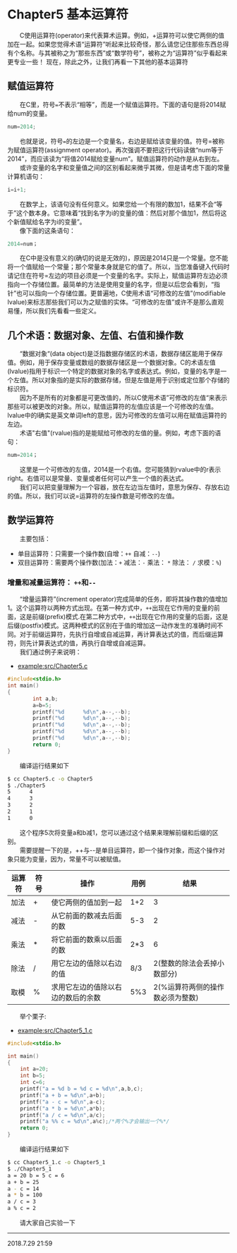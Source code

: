# Chapter5 基本运算符 

&emsp;&emsp;C使用运算符(operator)来代表算术运算。例如，+运算符可以使它两侧的值加在一起。如果您觉得术语“运算符”听起来比较奇怪，那么请您记住那些东西总得有个名称。与其被称之为“那些东西”或“数学符号”，被称之为“运算符”似乎看起来更专业一些！ 现在，除此之外，让我们再看一下其他的基本运算符<br> 

## 赋值运算符
&emsp;&emsp;在C里，符号`=`不表示“相等”，而是一个赋值运算符。下面的语句是将2014赋给num的变量。 <br>
```C
num=2014;
``` 
&emsp;&emsp;也就是说，符号`=`的左边是一个变量名，右边是赋给该变量的值。符号=被称为赋值运算符(assignment operator)。再次强调不要把这行代码读做“num等于2014”，而应该读为“将值2014赋给变量num”。赋值运算符的动作是从右到左。 <br>
&emsp;&emsp;或许变量的名字和变量值之间的区别看起来微乎其微，但是请考虑下面的常量计算机语句： <br>
```C
i=i+1; 
```
&emsp;&emsp;在数学上，该语句没有任何意义。如果您给一个有限的数加1，结果不会“等于”这个数本身。它意味着“找到名字为i的变量的值：然后对那个值加1，然后将这个新值赋给名字为i的变量”。 <br>
&emsp;&emsp;像下面的这条语句： <br>
```C
2014=num；
``` 
&emsp;&emsp;在C中是没有意义的(确切的说是无效的)，原因是2014只是一个常量。您不能将一个值赋给一个常量；那个常量本身就是它的值了。所以，当您准备键入代码时请记住在符号=左边的项目必须是一个变量的名字。实际上，赋值运算符左边必须指向一个存储位置。最简单的方法是使用变量的名字，但是以后您会看到，“指针”也可以指向一个存储位置。更普遍地，C使用术语“可修改的左值”(modifiable Ivalue)来标志那些我们可以为之赋值的实体。“可修改的左值”或许不是那么直观易懂，所以我们先看看一些定义。 <br>
## 几个术语：数据对象、左值、右值和操作数
&emsp;&emsp;“数据对象“(data object)是泛指数据存储区的术语，数据存储区能用于保存值。例如，用于保存变量或数组的数据存储区是一个数据对象。C的术语左值(lvalue)指用于标识一个特定的数据对象的名字或表达式。例如，变量的名字是一个左值。所以对象指的是实际的数据存储，但是左值是用于识别或定位那个存储的标识符。<br> 
&emsp;&emsp;因为不是所有的对象都是可更改值的，所以C使用术语”可修改的左值“来表示那些可以被更改的对象。所以，赋值运算符的左值应该是一个可修改的左值。lvalue中的l确实是英文单词left的意思，因为可修改的左值可以用在赋值运算符的左边。 <br>
&emsp;&emsp;术语"右值"(rvalue)指的是能赋给可修改的左值的量。例如，考虑下面的语句：
```C
num=2014；
``` 
&emsp;&emsp;这里是一个可修改的左值，2014是一个右值。您可能猜到rvalue中的r表示right。右值可以是常量、变量或者任何可以产生一个值的表达式。 <br>
&emsp;&emsp;我们可以把变量理解为一个容器，放在左边当左值时，意思为保存、存放右边的值。所以，我们可以说=运算符的左操作数是可修改的左值。 <br>
## 数学运算符
&emsp;&emsp;主要包括： 
* 单目运算符：只需要一个操作数(自增：`++` 自减：`--`) 
* 双目运算符：需要两个操作数(加法：`+` 减法：`-` 乘法： `*` 除法： `/` 求模：`%`) 
### 增量和减量运算符： `++`和`--` 
&emsp;&emsp;“增量运算符”(increment operator)完成简单的任务，即将其操作数的值增加1。这个运算符以两种方式出现。在第一种方式中，`++`出现在它作用的变量的前面，这是前缀(prefix)模式.在第二种方式中，`++`出现在它作用的变量的后面，这是后缀(postfix)模式。这两种模式的区别在于值的增加这一动作发生的准确时间不同。对于前缀运算符，先执行自增或自减运算，再计算表达式的值，而后缀运算符，则先计算表达式的值，再执行自增或自减运算。 <br>
&emsp;&emsp;我们通过例子来说明： 
* [example:src/Chapter5.c](../src/Chapter5.c)
```C
#include<stdio.h>
int main()
{
        int a,b;
        a=b=5;
        printf("%d      %d\n",a--,--b);
        printf("%d      %d\n",a--,--b);
        printf("%d      %d\n",a--,--b);
        printf("%d      %d\n",a--,--b);
        printf("%d      %d\n",a--,--b);
        return 0;
}
``` 
&emsp;&emsp;编译运行结果如下
```sh
$ cc Chapter5.c -o Chapter5                                           
$ ./Chapter5                                                          
5      4
4      3
3      2
2      1
1      0
```
&emsp;&emsp;这个程序5次将变量a和b减1，您可以通过这个结果来理解前缀和后缀的区别。 <br>
&emsp;&emsp;需要提醒一下的是，++与--是单目运算符，即一个操作对象，而这个操作对象只能为变量，因为，常量不可以被赋值。<br>

|运算符|符号|操作|用例|结果|
|---|---|---|---|---|
|加法|+|使它两侧的值加到一起|1+2|3|
|减法|-|从它前面的数减去后面的数|5-3|2|
|乘法|*|将它前面的数乘以后面的数|2*3|6|
|除法|/|用它左边的值除以右边的值|8/3|2(整数的除法会丢掉小数部分)|
|取模|%|求用它左边的值除以右边的数后的余数|5%3|2(%运算符两侧的操作数必须为整数)|

&emsp;&emsp;举个栗子:
* [example:src/Chapter5_1.c](../src/Chapter5_1.c)
```C
#include<stdio.h>

int main()
{
    int a=20;
    int b=5;
    int c=6;
    printf("a = %d b = %d c = %d\n",a,b,c);
    printf("a + b = %d\n",a+b);
    printf("a - c = %d\n",a-c);
    printf("a * b = %d\n",a*b);
    printf("a / c = %d\n",a/c);
    printf("a %% c = %d\n",a%c);/*两个%才会输出一个%*/
    return 0;
}
```
&emsp;&emsp;编译运行结果如下<br>
```sh
$ cc Chapter5_1.c -o Chapter5_1 
$ ./Chapter5_1                                 
a = 20 b = 5 c = 6
a + b = 25
a - c = 14
a * b = 100
a / c = 3
a % c = 2
```
&emsp;&emsp;请大家自己实验一下<br>

---
2018.7.29 21:59
